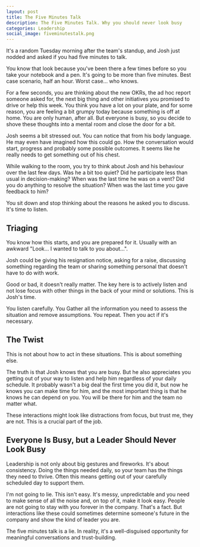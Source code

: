 ```yaml
---
layout: post
title: The Five Minutes Talk
description: The Five Minutes Talk. Why you should never look busy
categories: Leadership
social_image: fiveminutestalk.png
---
```


It's a random Tuesday morning after the team's standup, and Josh just nodded and asked if you had five minutes to talk.

You know that look because you've been there a few times before so you take your notebook and a pen. It's going to be more than five minutes. Best case scenario, half an hour. Worst case... who knows.

For a few seconds, you are thinking about the new OKRs, the ad hoc report someone asked for, the next big thing and other initiatives you promised to drive or help this week. You think you have a lot on your plate, and for some reason, you are feeling a bit grumpy today because something is off at home. You are only human, after all. But everyone is busy, so you decide to shove these thoughts into a mental room and close the door for a bit.

Josh seems a bit stressed out. You can notice that from his body language. He may even have imagined how this could go. How the conversation would start, progress and probably some possible outcomes. It seems like he really needs to get something out of his chest.

While walking to the room, you try to think about Josh and his behaviour over the last few days. Was he a bit too quiet? Did he participate less than usual in decision-making? When was the last time he was on a vent? Did you do anything to resolve the situation? When was the last time you gave feedback to him?

You sit down and stop thinking about the reasons he asked you to discuss. It's time to listen.

## Triaging

You know how this starts, and you are prepared for it. Usually with an awkward "Look... I wanted to talk to you about...".

Josh could be giving his resignation notice, asking for a raise, discussing something regarding the team or sharing something personal that doesn't have to do with work.

Good or bad, it doesn't really matter. The key here is to actively listen and not lose focus with other things in the back of your mind or solutions. This is Josh's time.

You listen carefully. You Gather all the information you need to assess the situation and remove assumptions. You repeat. Then you act if it's necessary.

## The Twist

This is not about how to act in these situations. This is about something else.

The truth is that Josh knows that you are busy. But he also appreciates you getting out of your way to listen and help him regardless of your daily schedule. It probably wasn't a big deal the first time you did it, but now he knows you can make time for him, and the most important thing is that he knows he can depend on you. You will be there for him and the team no matter what.

These interactions might look like distractions from focus, but trust me, they are not. This is a crucial part of the job.

## Everyone Is Busy, but a Leader Should Never Look Busy

Leadership is not only about big gestures and fireworks. It's about consistency. Doing the things needed daily, so your team has the things they need to thrive. Often this means getting out of your carefully scheduled day to support them.

I'm not going to lie. This isn't easy. It's messy, unpredictable and you need to make sense of all the noise and, on top of it, make it look easy. People are not going to stay with you forever in the company. That's a fact. But interactions like these could sometimes determine someone's future in the company and show the kind of leader you are.

The five minutes talk is a lie. In reality, it's a well-disguised opportunity for meaningful conversations and trust-building.
